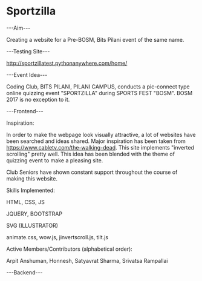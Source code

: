 # Sportzilla

---Aim---

Creating a website for a Pre-BOSM, Bits Pilani event of the same name.

---Testing Site---

http://sportzillatest.pythonanywhere.com/home/ 

---Event Idea---

Coding Club, BITS PILANI, PILANI CAMPUS, conducts a pic-connect type online quizzing event "SPORTZILLA" during SPORTS FEST "BOSM".
BOSM 2017 is no exception to it.

---Frontend---

Inspiration:

In order to make the webpage look visually attractive, a lot of websites have been searched and ideas shared.
Major inspiration has been taken from https://www.cabletv.com/the-walking-dead. This site implements "inverted scrolling"
pretty well. This idea has been blended with the theme of quizzing event to make a pleasing site.

Club Seniors have shown constant support throughout the course of making this website.

Skills Implemented:

HTML, CSS, JS

JQUERY, BOOTSTRAP

SVG (ILLUSTRATOR)

animate.css, wow.js, jinvertscroll.js, tilt.js

Active Members/Contributors (alphabetical order):

Arpit Anshuman, Honnesh, Satyavrat Sharma, Srivatsa Rampallai

---Backend---



